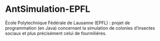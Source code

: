 # AntSimulation-EPFL
École Polytechnique Fédérale de Lausanne (EPFL) : projet de programmation (en Java) concernant la simulation de colonies d’insectes sociaux et plus précisément celui de fourmilières. 
